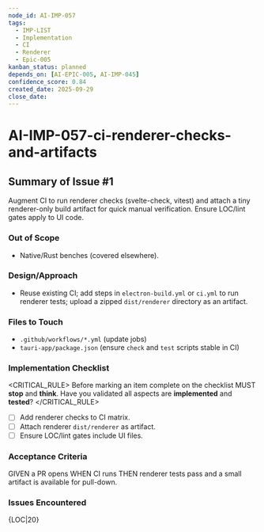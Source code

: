 ```yaml
---
node_id: AI-IMP-057
tags:
  - IMP-LIST
  - Implementation
  - CI
  - Renderer
  - Epic-005
kanban_status: planned
depends_on: [AI-EPIC-005, AI-IMP-045]
confidence_score: 0.84
created_date: 2025-09-29
close_date:
---
```


# AI-IMP-057-ci-renderer-checks-and-artifacts

## Summary of Issue #1
Augment CI to run renderer checks (svelte-check, vitest) and attach a tiny renderer-only build artifact for quick manual verification. Ensure LOC/lint gates apply to UI code.

### Out of Scope 
- Native/Rust benches (covered elsewhere).

### Design/Approach  
- Reuse existing CI; add steps in `electron-build.yml` or `ci.yml` to run renderer tests; upload a zipped `dist/renderer` directory as an artifact.

### Files to Touch
- `.github/workflows/*.yml` (update jobs)
- `tauri-app/package.json` (ensure `check` and `test` scripts stable in CI)

### Implementation Checklist

<CRITICAL_RULE>
Before marking an item complete on the checklist MUST **stop** and **think**. Have you validated all aspects are **implemented** and **tested**?
</CRITICAL_RULE>

- [ ] Add renderer checks to CI matrix.
- [ ] Attach renderer `dist/renderer` as artifact.
- [ ] Ensure LOC/lint gates include UI files.

### Acceptance Criteria
GIVEN a PR opens
WHEN CI runs
THEN renderer tests pass and a small artifact is available for pull-down.

### Issues Encountered 
{LOC|20}

